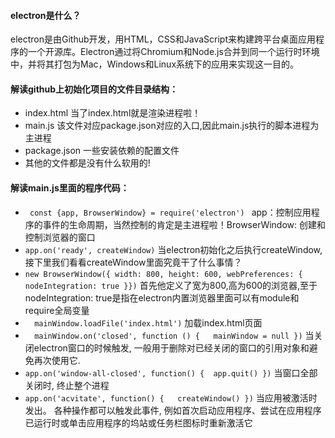 #### electron是什么？ 

electron是由Github开发，用HTML，CSS和JavaScript来构建跨平台桌面应用程序的一个开源库。Electron通过将Chromium和Node.js合并到同一个运行时环境中，并将其打包为Mac，Windows和Linux系统下的应用来实现这一目的。

#### 解读github上初始化项目的文件目录结构：
- index.html  当了index.html就是渲染进程啦！
- main.js    该文件对应package.json对应的入口,因此main.js执行的脚本进程为主进程
- package.json   一些安装依赖的配置文件
- 其他的文件都是没有什么软用的!
  
#### 解读main.js里面的程序代码：
- ```  const {app, BrowserWindow} = require('electron')  ```  app：控制应用程序的事件的生命周期，当然控制的肯定是主进程啦！BrowserWindow: 创建和控制浏览器的窗口
- ``` app.on('ready', createWindow) ``` 当electron初始化之后执行createWindow,接下里我们看看createWindow里面究竟干了什么事情？
- ``` new BrowserWindow({ width: 800, height: 600, webPreferences: { nodeIntegration: true }}) ``` 首先他定义了宽为800,高为600的浏览器,至于nodeIntegration: true是指在electron内置浏览器里面可以有module和require全局变量
- ```   mainWindow.loadFile('index.html') ``` 加载index.html页面
- ```   mainWindow.on('closed', function () {   mainWindow = null }) ``` 当关闭electron窗口的时候触发, 一般用于删除对已经关闭的窗口的引用对象和避免再次使用它.
- ``` app.on('window-all-closed', function() {  app.quit() }) ``` 当窗口全部关闭时, 终止整个进程
- ``` app.on('acvitate', function() {   createWindow() }) ```  当应用被激活时发出。 各种操作都可以触发此事件, 例如首次启动应用程序、尝试在应用程序已运行时或单击应用程序的坞站或任务栏图标时重新激活它